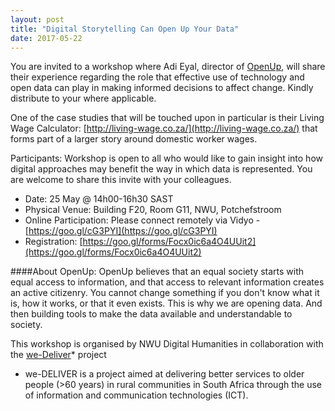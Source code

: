 ```yaml
---
layout: post
title: "Digital Storytelling Can Open Up Your Data"
date: 2017-05-22
---
```


You are invited to a workshop where Adi Eyal, director of [OpenUp](http://code4sa.org/), will share their experience regarding the role that effective use of technology and open data can play in making informed decisions to affect change. Kindly distribute to your where applicable.

One of the case studies that will be touched upon in particular is their Living Wage Calculator: [http://living-wage.co.za/](http://living-wage.co.za/)  that forms part of a larger story around domestic worker wages.

Participants: Workshop is open to all who would like to gain insight into how digital approaches may benefit the way in which data is represented. You are welcome to share this invite with your colleagues.

* Date:   25 May @ 14h00-16h30 SAST
* Physical Venue:  Building F20, Room G11, NWU, Potchefstroom
* Online Participation: Please connect remotely via Vidyo - [https://goo.gl/cG3PYI](https://goo.gl/cG3PYI)
* Registration: [https://goo.gl/forms/Focx0ic6a4O4UUit2](https://goo.gl/forms/Focx0ic6a4O4UUit2)

####About OpenUp:
OpenUp believes that an equal society starts with equal access to information, and that access to relevant information creates an active citizenry. You cannot change something if you don't know what it is, how it works, or that it even exists. This is why we are opening data. And then building tools to make the data available and understandable to society.

This workshop is organised by NWU Digital Humanities in collaboration with the [we-Deliver](http://we-deliver.github.io/)* project

* we-DELIVER is a project aimed at delivering better services to older people (>60 years) in rural communities in South Africa through the use of information and communication technologies (ICT).
